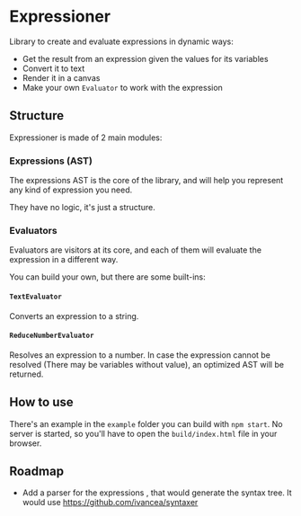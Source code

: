 # Expressioner

Library to create and evaluate expressions in dynamic ways:

- Get the result from an expression given the values for its variables
- Convert it to text
- Render it in a canvas
- Make your own `Evaluator` to work with the expression

## Structure

Expressioner is made of 2 main modules:

### Expressions (AST)

The expressions AST is the core of the library, and will help you represent any kind of expression you need.

They have no logic, it's just a structure.

### Evaluators

Evaluators are visitors at its core, and each of them will evaluate the expression in a different way.

You can build your own, but there are some built-ins:

#### `TextEvaluator`

Converts an expression to a string.

#### `ReduceNumberEvaluator`

Resolves an expression to a number.
In case the expression cannot be resolved (There may be variables without value), an optimized AST will be returned.

## How to use

There's an example in the `example` folder you can build with `npm start`.
No server is started, so you'll have to open the `build/index.html` file in your browser.

## Roadmap

- Add a parser for the expressions , that would generate the syntax tree. It would use https://github.com/ivancea/syntaxer
